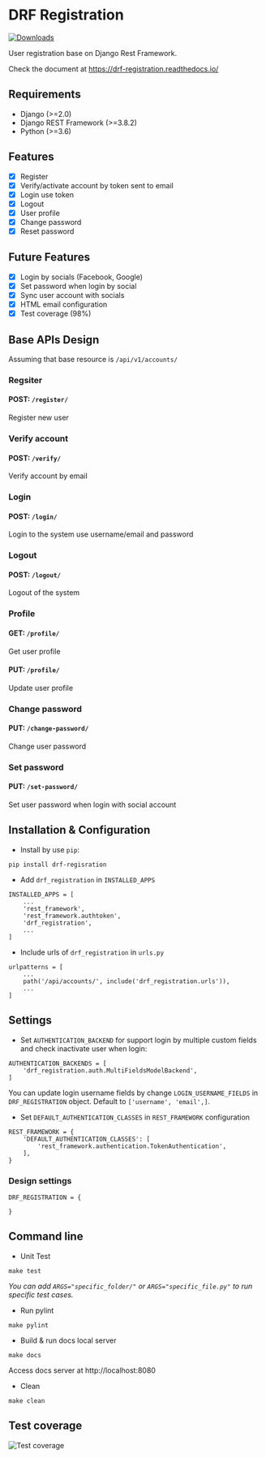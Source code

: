 # DRF Registration

[![Downloads](https://static.pepy.tech/personalized-badge/drf-registration?period=total&units=international_system&left_color=black&right_color=brightgreen&left_text=Downloads)](https://pepy.tech/project/drf-registration)

User registration base on Django Rest Framework.

Check the document at https://drf-registration.readthedocs.io/

## Requirements
- Django (>=2.0)
- Django REST Framework (>=3.8.2)
- Python (>=3.6)

## Features
- [x] Register
- [x] Verify/activate account by token sent to email
- [x] Login use token
- [x] Logout
- [x] User profile
- [x] Change password
- [x] Reset password

## Future Features
- [x] Login by socials (Facebook, Google)
- [x] Set password when login by social
- [x] Sync user account with socials
- [x] HTML email configuration
- [x] Test coverage (98%)

## Base APIs Design

Assuming that base resource is `/api/v1/accounts/`

### Regsiter
#### POST: `/register/`
Register new user

### Verify account
#### POST: `/verify/`
Verify account by email

### Login
#### POST: `/login/`
Login to the system use username/email and password

### Logout
#### POST: `/logout/`
Logout of the system

### Profile
#### GET: `/profile/`
Get user profile

#### PUT: `/profile/`
Update user profile

### Change password
#### PUT: `/change-password/`
Change user password

### Set password
#### PUT: `/set-password/`
Set user password when login with social account

## Installation & Configuration
- Install by use `pip`:
```
pip install drf-regisration
```

- Add `drf_registration` in `INSTALLED_APPS`
```
INSTALLED_APPS = [
    ...
    'rest_framework',
    'rest_framework.authtoken',
    'drf_registration',
    ...
]
```

- Include urls of `drf_registration` in `urls.py`
```
urlpatterns = [
    ...
    path('/api/accounts/', include('drf_registration.urls')),
    ...
]
```

## Settings
- Set `AUTHENTICATION_BACKEND` for support login by multiple custom fields and check inactivate user when login:

```
AUTHENTICATION_BACKENDS = [
    'drf_registration.auth.MultiFieldsModelBackend',
]
```

You can update login username fields by change `LOGIN_USERNAME_FIELDS` in `DRF_REGISTRATION` object. Default to `['username', 'email',]`.

- Set `DEFAULT_AUTHENTICATION_CLASSES` in `REST_FRAMEWORK` configuration

```
REST_FRAMEWORK = {
    'DEFAULT_AUTHENTICATION_CLASSES': [
        'rest_framework.authentication.TokenAuthentication',
    ],
}
```

### Design settings
```
DRF_REGISTRATION = {

}
```

## Command line

- Unit Test
```
make test
```
*You can add `ARGS="specific_folder/"` or `ARGS="specific_file.py"` to run specific test cases.*

- Run pylint
```
make pylint
```

- Build & run docs local server
```
make docs
```
Access docs server at http://localhost:8080

- Clean
```
make clean
```

## Test coverage

![Test coverage](coverage.png)

